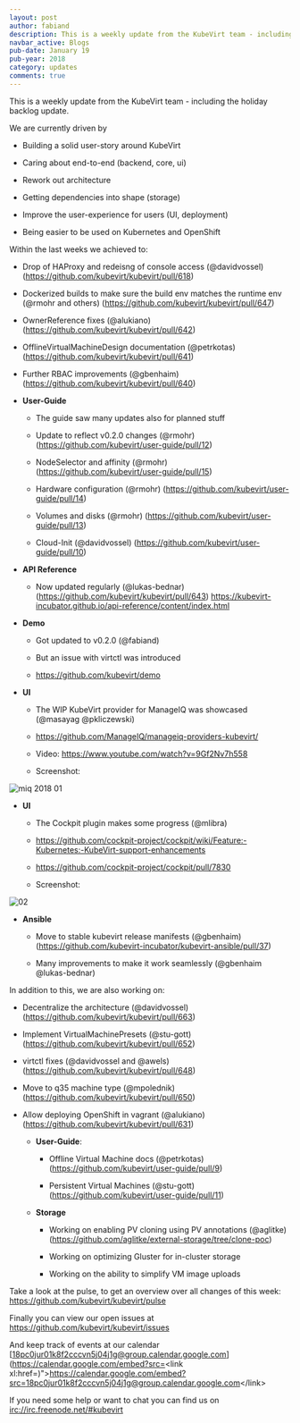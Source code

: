 ```yaml
---
layout: post
author: fabiand
description: This is a weekly update from the KubeVirt team - including the holiday backlog update.
navbar_active: Blogs
pub-date: January 19
pub-year: 2018
category: updates
comments: true
---
```


This is a weekly update from the KubeVirt team - including the holiday
backlog update.

We are currently driven by

-   Building a solid user-story around KubeVirt

-   Caring about end-to-end (backend, core, ui)

-   Rework out architecture

-   Getting dependencies into shape (storage)

-   Improve the user-experience for users (UI, deployment)

-   Being easier to be used on Kubernetes and OpenShift

<!-- more -->
Within the last weeks we achieved to:

-   Drop of HAProxy and redeisng of console access (@davidvossel)
    (<https://github.com/kubevirt/kubevirt/pull/618>)

-   Dockerized builds to make sure the build env matches the runtime env
    (@rmohr and others)
    (<https://github.com/kubevirt/kubevirt/pull/647>)

-   OwnerReference fixes (@alukiano)
    (<https://github.com/kubevirt/kubevirt/pull/642>)

-   OfflineVirtualMachineDesign documentation (@petrkotas)
    (<https://github.com/kubevirt/kubevirt/pull/641>)

-   Further RBAC improvements (@gbenhaim)
    (<https://github.com/kubevirt/kubevirt/pull/640>)

-   **User-Guide**

    -   The guide saw many updates also for planned stuff

    -   Update to reflect v0.2.0 changes (@rmohr)
        (<https://github.com/kubevirt/user-guide/pull/12>)

    -   NodeSelector and affinity (@rmohr)
        (<https://github.com/kubevirt/user-guide/pull/15>)

    -   Hardware configuration (@rmohr)
        (<https://github.com/kubevirt/user-guide/pull/14>)

    -   Volumes and disks (@rmohr)
        (<https://github.com/kubevirt/user-guide/pull/13>)

    -   Cloud-Init (@davidvossel)
        (<https://github.com/kubevirt/user-guide/pull/10>)

-   **API Reference**

    -   Now updated regularly (@lukas-bednar)
        (<https://github.com/kubevirt/kubevirt/pull/643>)
        <https://kubevirt-incubator.github.io/api-reference/content/index.html>

-   **Demo**

    -   Got updated to v0.2.0 (@fabiand)

    -   But an issue with virtctl was introduced

    -   <https://github.com/kubevirt/demo>

-   **UI**

    -   The WIP KubeVirt provider for ManageIQ was showcased
        (@masayag @pkliczewski)

    -   <https://github.com/ManageIQ/manageiq-providers-kubevirt/>

    -   Video: <https://www.youtube.com/watch?v=9Gf2Nv7h558>

    -   Screenshot:

![miq 2018
01](https://gist.githubusercontent.com/fabiand/417615d509badb8bff7d6f6a0d736df6/raw/e63ef729acd78c92940699004b2bdb54cf9874e1/miq-2018-01.png)

-   **UI**

    -   The Cockpit plugin makes some progress (@mlibra)

    -   <https://github.com/cockpit-project/cockpit/wiki/Feature:-Kubernetes:-KubeVirt-support-enhancements>

    -   <https://github.com/cockpit-project/cockpit/pull/7830>

    -   Screenshot:

![02](https://gist.githubusercontent.com/fabiand/417615d509badb8bff7d6f6a0d736df6/raw/16796e942793fbab48398c78c600ea7eabd7413a/02.png)

-   **Ansible**

    -   Move to stable kubevirt release manifests (@gbenhaim)
        (<https://github.com/kubevirt-incubator/kubevirt-ansible/pull/37>)

    -   Many improvements to make it work seamlessly
        (@gbenhaim @lukas-bednar)

In addition to this, we are also working on:

-   Decentralize the architecture (@davidvossel)
    (<https://github.com/kubevirt/kubevirt/pull/663>)

-   Implement VirtualMachinePresets (@stu-gott)
    (<https://github.com/kubevirt/kubevirt/pull/652>)

-   virtctl fixes (@davidvossel and @awels)
    (<https://github.com/kubevirt/kubevirt/pull/648>)

-   Move to q35 machine type (@mpolednik)
    (<https://github.com/kubevirt/kubevirt/pull/650>)

-   Allow deploying OpenShift in vagrant (@alukiano)
    (<https://github.com/kubevirt/kubevirt/pull/631>)

    -   **User-Guide**:

        -   Offline Virtual Machine docs (@petrkotas)
            (<https://github.com/kubevirt/user-guide/pull/9>)

        -   Persistent Virtual Machines (@stu-gott)
            (<https://github.com/kubevirt/user-guide/pull/11>)

    -   **Storage**

        -   Working on enabling PV cloning using PV
            annotations (@aglitke)
            (<https://github.com/aglitke/external-storage/tree/clone-poc>)

        -   Working on optimizing Gluster for in-cluster storage

        -   Working on the ability to simplify VM image uploads

Take a look at the pulse, to get an overview over all changes of this
week: <https://github.com/kubevirt/kubevirt/pulse>

Finally you can view our open issues at
<https://github.com/kubevirt/kubevirt/issues>

And keep track of events at our calendar
[18pc0jur01k8f2cccvn5j04j1g@group.calendar.google.com](https://calendar.google.com/embed?src=<link xl:href=)"&gt;https://calendar.google.com/embed?src=<18pc0jur01k8f2cccvn5j04j1g@group.calendar.google.com>&lt;/link&gt;

If you need some help or want to chat you can find us on
<irc://irc.freenode.net/#kubevirt>
